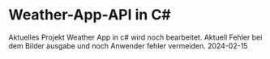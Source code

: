 # Weather-App-API in C#

Aktuelles Projekt Weather App in c#
wird noch bearbeitet. Aktuell Fehler bei dem Bilder ausgabe und noch Anwender fehler vermeiden. 2024-02-15

